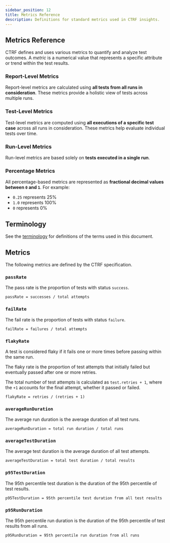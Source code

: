 ```yaml
---
sidebar_position: 12
title: Metrics Reference
description: Definitions for standard metrics used in CTRF insights.
---
```


## Metrics Reference

CTRF defines and uses various metrics to quantify and analyze test outcomes. A *metric* is a numerical value that represents a specific attribute or trend within the test results.

### Report-Level Metrics

Report-level metrics are calculated using **all tests from all runs in consideration**. These metrics provide a holistic view of tests across multiple runs.

### Test-Level Metrics

Test-level metrics are computed using **all executions of a specific test case** across all runs in consideration. These metrics help evaluate individual tests over time.

### Run-Level Metrics

Run-level metrics are based solely on **tests executed in a single run**.

### Percentage Metrics

All percentage-based metrics are represented as **fractional decimal values between `0` and `1`**. For example:

- `0.25` represents 25%
- `1.0` represents 100%
- `0` represents 0%

## Terminology

See the [terminology](/docs/specification/terminology) for definitions of the terms used in this document.

## Metrics

The following metrics are defined by the CTRF specification.

### `passRate`

The pass rate is the proportion of tests with status `success`.

```text
passRate = successes / total attempts
```

### `failRate`

The fail rate is the proportion of tests with status `failure`.

```text
failRate = failures / total attempts
```

### `flakyRate`

A test is considered flaky if it fails one or more times before passing within the same run.

The flaky rate is the proportion of test attempts that initially failed but eventually passed after one or more retries.

The total number of test attempts is calculated as `test.retries + 1`, where the `+1` accounts for the final attempt, whether it passed or failed.

```text
flakyRate = retries / (retries + 1)
```

### `averageRunDuration`

The average run duration is the average duration of all test runs.

```text
averageRunDuration = total run duration / total runs
```

### `averageTestDuration`

The average test duration is the average duration of all test attempts.

```text
averageTestDuration = total test duration / total results
```

### `p95TestDuration`

The 95th percentile test duration is the duration of the 95th percentile of test results.

```text
p95TestDuration = 95th percentile test duration from all test results
```

### `p95RunDuration`

The 95th percentile run duration is the duration of the 95th percentile of test results from all runs.

```text
p95RunDuration = 95th percentile run duration from all runs
```
